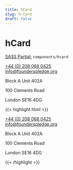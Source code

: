 ```yaml
---
title: hCard
slug: h-card
draft: false
---
```


<!-- Header -->
<div class="styleguide__content border-b border-oat-light pb-8 mb-12">
  <h1>hCard</h1>
  <p><u>SASS Partial:</u> <code>components/hcard</code></p>
  
</div>

<!-- Result -->
<div class="styleguide__result">
<div class="hcard | lg:py-0 py-8">
    <div class="hcard__item | tel">
        <a href="tel: +44 (0) 208 068 0425"> +44 (0) 208 068 0425</a>
    </div>
    <div class="hcard__item | email">
        <a href="mailto:info@founderspledge.org"
        >info@founderspledge.org</a
        >
    </div>
    <div class="hcard__item | addr | mt-5">
        <p>Block A Unit 402A</p>
        <p>100 Clements Road</p>
        <p>London SE16 4DG</p>
    </div>
    </div>         
</div>

<!-- Markup -->

{{< highlight html  >}}
<div class="hcard | lg:py-0 py-8">
    <div class="hcard__item | tel">
        <a href="tel: +44 (0) 208 068 0425"> +44 (0) 208 068 0425</a>
    </div>
    <div class="hcard__item | email">
        <a href="mailto:info@founderspledge.org"
        >info@founderspledge.org</a
        >
    </div>
    <div class="hcard__item | addr | mt-5">
        <p>Block A Unit 402A</p>
        <p>100 Clements Road</p>
        <p>London SE16 4DG</p>
    </div>
    </div>         
</div>           
{{< /highlight >}}